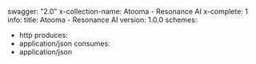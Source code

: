 swagger: "2.0"
x-collection-name: Atooma - Resonance AI
x-complete: 1
info:
  title: Atooma - Resonance AI
  version: 1.0.0
schemes:
- http
produces:
- application/json
consumes:
- application/json